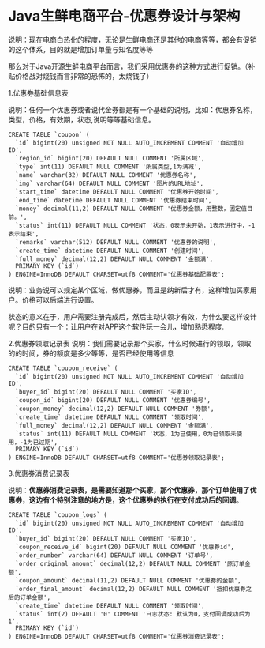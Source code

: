 # Java生鲜电商平台-优惠券设计与架构

说明：现在电商白热化的程度，无论是生鲜电商还是其他的电商等等，都会有促销的这个体系，目的就是增加订单量与知名度等等

那么对于Java开源生鲜电商平台而言，我们采用优惠券的这种方式进行促销。（补贴价格战对烧钱而言非常的恐怖的，太烧钱了）

1.优惠券基础信息表

说明：任何一个优惠券或者说代金券都是有一个基础的说明，比如：优惠券名称，类型，价格，有效期，状态,说明等等基础信息。

```
CREATE TABLE `coupon` (
  `id` bigint(20) unsigned NOT NULL AUTO_INCREMENT COMMENT '自动增加ID',
  `region_id` bigint(20) DEFAULT NULL COMMENT '所属区域',
  `type` int(11) DEFAULT NULL COMMENT '所属类型,1为满减',
  `name` varchar(32) DEFAULT NULL COMMENT '优惠券名称',
  `img` varchar(64) DEFAULT NULL COMMENT '图片的URL地址',
  `start_time` datetime DEFAULT NULL COMMENT '优惠券开始时间',
  `end_time` datetime DEFAULT NULL COMMENT '优惠券结束时间',
  `money` decimal(11,2) DEFAULT NULL COMMENT '优惠券金额，用整数，固定值目前。',
  `status` int(11) DEFAULT NULL COMMENT '状态，0表示未开始，1表示进行中，-1表示结束',
  `remarks` varchar(512) DEFAULT NULL COMMENT '优惠券的说明',
  `create_time` datetime DEFAULT NULL COMMENT '创建时间',
  `full_money` decimal(12,2) DEFAULT NULL COMMENT '金额满',
  PRIMARY KEY (`id`)
) ENGINE=InnoDB DEFAULT CHARSET=utf8 COMMENT='优惠券基础配置表';
```
说明：业务说可以规定某个区域，做优惠券，而且是纳新后才有，这样增加买家用户。价格可以后端进行设置。

状态的意义在于，用户需要注册完成后，然后主动认领才有效，为什么要这样设计呢？目的只有一个：让用户在对APP这个软件玩一会儿，增加熟悉程度.

2.优惠券领取记录表
说明：我们需要记录那个买家，什么时候进行的领取，领取的的时间，券的额度是多少等等，是否已经使用等信息

```
CREATE TABLE `coupon_receive` (
  `id` bigint(20) unsigned NOT NULL AUTO_INCREMENT COMMENT '自动增加ID',
  `buyer_id` bigint(20) DEFAULT NULL COMMENT '买家ID',
  `coupon_id` bigint(20) DEFAULT NULL COMMENT '优惠券编号',
  `coupon_money` decimal(12,2) DEFAULT NULL COMMENT '券额',
  `create_time` datetime DEFAULT NULL COMMENT '领取时间',
  `full_money` decimal(12,2) DEFAULT NULL COMMENT '金额满',
  `status` int(11) DEFAULT NULL COMMENT '状态，1为已使用，0为已领取未使用，-1为已过期',
  PRIMARY KEY (`id`)
) ENGINE=InnoDB DEFAULT CHARSET=utf8 COMMENT='优惠券领取记录表';
```

3.优惠券消费记录表

说明：**优惠券消费记录表，是需要知道那个买家，那个优惠券，那个订单使用了优惠券，这边有个特别注意的地方是，这个优惠券的执行在支付成功后的回调**。

```
CREATE TABLE `coupon_logs` (
  `id` bigint(20) unsigned NOT NULL AUTO_INCREMENT COMMENT '自动增加ID',
  `buyer_id` bigint(20) DEFAULT NULL COMMENT '买家ID',
  `coupon_receive_id` bigint(20) DEFAULT NULL COMMENT '优惠券id',
  `order_number` varchar(64) DEFAULT NULL COMMENT '订单号',
  `order_original_amount` decimal(12,2) DEFAULT NULL COMMENT '原订单金额',
  `coupon_amount` decimal(11,2) DEFAULT NULL COMMENT '优惠券的金额',
  `order_final_amount` decimal(12,2) DEFAULT NULL COMMENT '抵扣优惠券之后的订单金额',
  `create_time` datetime DEFAULT NULL COMMENT '领取时间',
  `status` int(2) DEFAULT '0' COMMENT '日志状态: 默认为0，支付回调成功后为1',
  PRIMARY KEY (`id`)
) ENGINE=InnoDB DEFAULT CHARSET=utf8 COMMENT='优惠券消费记录表';
```





